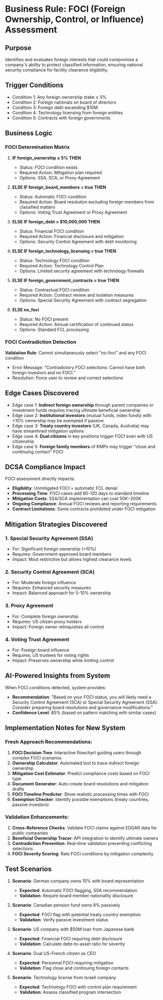 # Business Rule: FOCI (Foreign Ownership, Control, or Influence) Assessment

## Purpose
Identifies and evaluates foreign interests that could compromise a company's ability to protect classified information, ensuring national security compliance for facility clearance eligibility.

## Trigger Conditions
- Condition 1: Any foreign ownership stake ≥ 5%
- Condition 2: Foreign nationals on board of directors
- Condition 3: Foreign debt exceeding $10M
- Condition 4: Technology licensing from foreign entities
- Condition 5: Contracts with foreign governments

## Business Logic

### FOCI Determination Matrix

1. **IF foreign_ownership ≥ 5% THEN**
   - Status: FOCI condition exists
   - Required Action: Mitigation plan required
   - Options: SSA, SCA, or Proxy Agreement

2. **ELSE IF foreign_board_members = true THEN**
   - Status: Automatic FOCI condition
   - Required Action: Board resolution excluding foreign members from classified matters
   - Options: Voting Trust Agreement or Proxy Agreement

3. **ELSE IF foreign_debt > $10,000,000 THEN**
   - Status: Financial FOCI condition
   - Required Action: Financial disclosure and mitigation
   - Options: Security Control Agreement with debt monitoring

4. **ELSE IF foreign_technology_licensing = true THEN**
   - Status: Technology FOCI condition
   - Required Action: Technology Control Plan
   - Options: Limited security agreement with technology firewalls

5. **ELSE IF foreign_government_contracts = true THEN**
   - Status: Contractual FOCI condition
   - Required Action: Contract review and isolation measures
   - Options: Special Security Agreement with contract segregation

6. **ELSE no_foci**
   - Status: No FOCI present
   - Required Action: Annual certification of continued status
   - Options: Standard FCL processing

### FOCI Contradiction Detection

**Validation Rule**: Cannot simultaneously select "no-foci" and any FOCI condition
- Error Message: "Contradictory FOCI selections: Cannot have both foreign investors and no FOCI."
- Resolution: Force user to review and correct selections

## Edge Cases Discovered

- Edge case 1: **Indirect foreign ownership** through parent companies or investment funds requires tracing ultimate beneficial ownership
- Edge case 2: **Institutional investors** (mutual funds, index funds) with <10% ownership may be exempted if passive
- Edge case 3: **Treaty country investors** (UK, Canada, Australia) may have streamlined mitigation options
- Edge case 4: **Dual citizens** in key positions trigger FOCI even with US citizenship
- Edge case 5: **Foreign family members** of KMPs may trigger "close and continuing contact" FOCI

## DCSA Compliance Impact

FOCI assessment directly impacts:
- **Eligibility**: Unmitigated FOCI = automatic FCL denial
- **Processing Time**: FOCI cases add 60-120 days to standard timeline
- **Mitigation Costs**: SSA/SCA implementation can cost $50K-$200K
- **Ongoing Compliance**: Annual FOCI reviews and reporting requirements
- **Contract Limitations**: Some contracts prohibited under FOCI mitigation

## Mitigation Strategies Discovered

### 1. Special Security Agreement (SSA)
- For: Significant foreign ownership (>10%)
- Requires: Government-approved board members
- Impact: Most restrictive but allows highest clearance levels

### 2. Security Control Agreement (SCA)
- For: Moderate foreign influence
- Requires: Enhanced security measures
- Impact: Balanced approach for 5-10% ownership

### 3. Proxy Agreement
- For: Complete foreign ownership
- Requires: US citizen proxy holders
- Impact: Foreign owner relinquishes all control

### 4. Voting Trust Agreement
- For: Foreign board influence
- Requires: US trustees for voting rights
- Impact: Preserves ownership while limiting control

## AI-Powered Insights from System

When FOCI conditions detected, system provides:
- **Recommendation**: "Based on your FOCI status, you will likely need a Security Control Agreement (SCA) or Special Security Agreement (SSA). Consider preparing board resolutions and governance modifications."
- **Confidence Level**: 85% (based on pattern matching with similar cases)

## Implementation Notes for New System

### Fresh Approach Recommendations:

1. **FOCI Decision Tree**: Interactive flowchart guiding users through complex FOCI scenarios
2. **Ownership Calculator**: Automated tool to trace indirect foreign ownership
3. **Mitigation Cost Estimator**: Predict compliance costs based on FOCI type
4. **Document Generator**: Auto-create board resolutions and mitigation drafts
5. **FOCI Timeline Predictor**: Show realistic processing times with FOCI
6. **Exemption Checker**: Identify possible exemptions (treaty countries, passive investors)

### Validation Enhancements:

1. **Cross-Reference Checks**: Validate FOCI claims against EDGAR data for public companies
2. **Beneficial Ownership Tracer**: API integration to identify ultimate owners
3. **Contradiction Prevention**: Real-time validation preventing conflicting selections
4. **FOCI Severity Scoring**: Rate FOCI conditions by mitigation complexity

## Test Scenarios

1. **Scenario**: German company owns 15% with board representation
   - **Expected**: Automatic FOCI flagging, SSA recommendation
   - **Validation**: Require board member nationality disclosure

2. **Scenario**: Canadian pension fund owns 8% passively
   - **Expected**: FOCI flag with potential treaty country exemption
   - **Validation**: Verify passive investment status

3. **Scenario**: US company with $50M loan from Japanese bank
   - **Expected**: Financial FOCI requiring debt disclosure
   - **Validation**: Calculate debt-to-asset ratio for severity

4. **Scenario**: Dual US-French citizen as CEO
   - **Expected**: Personnel FOCI requiring mitigation
   - **Validation**: Flag close and continuing foreign contacts

5. **Scenario**: Technology license from Israeli company
   - **Expected**: Technology FOCI with control plan requirement
   - **Validation**: Assess classified program intersection 